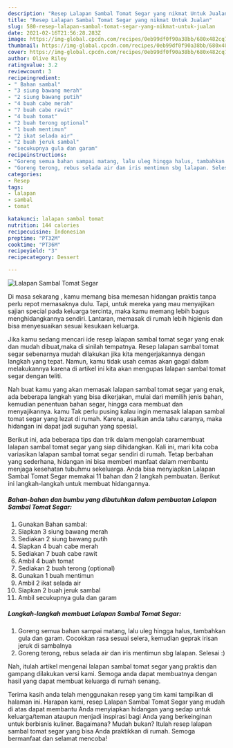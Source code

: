 ```yaml
---
description: "Resep Lalapan Sambal Tomat Segar yang nikmat Untuk Jualan"
title: "Resep Lalapan Sambal Tomat Segar yang nikmat Untuk Jualan"
slug: 580-resep-lalapan-sambal-tomat-segar-yang-nikmat-untuk-jualan
date: 2021-02-16T21:56:28.283Z
image: https://img-global.cpcdn.com/recipes/0eb99df0f90a38bb/680x482cq70/lalapan-sambal-tomat-segar-foto-resep-utama.jpg
thumbnail: https://img-global.cpcdn.com/recipes/0eb99df0f90a38bb/680x482cq70/lalapan-sambal-tomat-segar-foto-resep-utama.jpg
cover: https://img-global.cpcdn.com/recipes/0eb99df0f90a38bb/680x482cq70/lalapan-sambal-tomat-segar-foto-resep-utama.jpg
author: Olive Riley
ratingvalue: 3.2
reviewcount: 3
recipeingredient:
- " Bahan sambal"
- "3 siung bawang merah"
- "2 siung bawang putih"
- "4 buah cabe merah"
- "7 buah cabe rawit"
- "4 buah tomat"
- "2 buah terong optional"
- "1 buah mentimun"
- "2 ikat selada air"
- "2 buah jeruk sambal"
- "secukupnya gula dan garam"
recipeinstructions:
- "Goreng semua bahan sampai matang, lalu uleg hingga halus, tambahkan gula dan garam. Cocokkan rasa sesuai selera, kemudian geprak irisan jeruk di sambalnya"
- "Goreng terong, rebus selada air dan iris mentimun sbg lalapan. Selesai :)"
categories:
- Resep
tags:
- lalapan
- sambal
- tomat

katakunci: lalapan sambal tomat 
nutrition: 144 calories
recipecuisine: Indonesian
preptime: "PT32M"
cooktime: "PT36M"
recipeyield: "3"
recipecategory: Dessert

---
```



![Lalapan Sambal Tomat Segar](https://img-global.cpcdn.com/recipes/0eb99df0f90a38bb/680x482cq70/lalapan-sambal-tomat-segar-foto-resep-utama.jpg)

Di masa  sekarang , kamu memang bisa memesan hidangan praktis tanpa perlu repot memasaknya dulu. Tapi, untuk mereka yang mau menyajikan sajian special pada keluarga tercinta, maka kamu memang lebih bagus menghidangkannya sendiri. Lantaran, memasak di rumah lebih higienis dan bisa menyesuaikan sesuai kesukaan keluarga.

Jika kamu sedang mencari ide resep lalapan sambal tomat segar yang enak dan mudah dibuat,maka di sinilah tempatnya. Resep lalapan sambal tomat segar  sebenarnya mudah dilakukan jika kita mengerjakannya dengan langkah yang tepat. Namun, kamu tidak usah cemas akan gagal dalam melakukannya 
karena di artikel ini kita akan mengupas lalapan sambal tomat segar dengan teliti.  



Nah buat kamu yang akan memasak lalapan sambal tomat segar yang enak, ada beberapa langkah yang bisa dikerjakan, mulai dari memilih jenis bahan, kemudian penentuan bahan segar, hingga cara membuat dan menyajikannya. kamu Tak perlu pusing kalau ingin memasak lalapan sambal tomat segar yang lezat di rumah. Karena, asalkan anda  tahu caranya, maka hidangan ini dapat jadi suguhan yang spesial.

Berikut ini, ada beberapa tips dan trik dalam mengolah caramembuat lalapan sambal tomat segar yang siap dihidangkan. Kali ini, mari kita coba variasikan lalapan sambal tomat segar sendiri di rumah. Tetap berbahan yang sederhana, hidangan ini bisa memberi manfaat dalam membantu menjaga kesehatan tubuhmu sekeluarga. Anda bisa menyiapkan Lalapan Sambal Tomat Segar memakai 11 bahan dan 2 langkah pembuatan. Berikut ini langkah-langkah untuk membuat hidangannya.

<!--inarticleads1-->

##### Bahan-bahan dan bumbu yang dibutuhkan dalam pembuatan Lalapan Sambal Tomat Segar:

1. Gunakan  Bahan sambal:
1. Siapkan 3 siung bawang merah
1. Sediakan 2 siung bawang putih
1. Siapkan 4 buah cabe merah
1. Sediakan 7 buah cabe rawit
1. Ambil 4 buah tomat
1. Sediakan 2 buah terong (optional)
1. Gunakan 1 buah mentimun
1. Ambil 2 ikat selada air
1. Siapkan 2 buah jeruk sambal
1. Ambil secukupnya gula dan garam




<!--inarticleads2-->

##### Langkah-langkah membuat Lalapan Sambal Tomat Segar:

1. Goreng semua bahan sampai matang, lalu uleg hingga halus, tambahkan gula dan garam. Cocokkan rasa sesuai selera, kemudian geprak irisan jeruk di sambalnya
1. Goreng terong, rebus selada air dan iris mentimun sbg lalapan. Selesai :)




Nah, itulah artikel mengenai  lalapan sambal tomat segar  yang praktis dan gampang dilakukan versi kami. Semoga anda dapat membuatnya dengan hasil yang dapat membuat keluarga di rumah senang. 

Terima kasih anda telah menggunakan resep yang tim kami tampilkan di halaman ini. Harapan kami, resep  Lalapan Sambal Tomat Segar yang mudah di atas dapat membantu Anda menyiapkan hidangan yang sedap untuk keluarga/teman ataupun menjadi inspirasi bagi Anda yang berkeinginan untuk berbisnis kuliner. Bagaimana? Mudah bukan? Itulah resep lalapan sambal tomat segar yang bisa Anda praktikkan di rumah. Semoga bermanfaat dan selamat mencoba!

